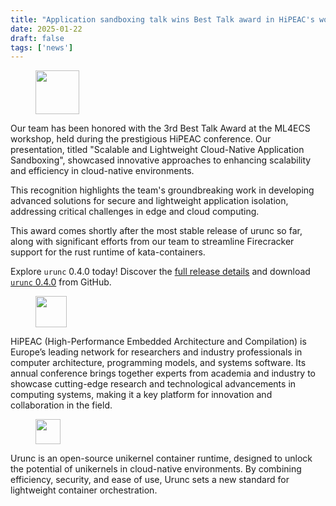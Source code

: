 ```yaml
---
title: "Application sandboxing talk wins Best Talk award in HiPEAC's workshop ML4ECS"
date: 2025-01-22
draft: false
tags: ['news']
---
```


<figure>
        <img src="/images/hipeac-logo.png#floatright" width="70px" alt="" />
</figure>

Our team has been honored with the 3rd Best Talk Award at the ML4ECS workshop,
held during the prestigious HiPEAC conference. Our presentation, titled
"Scalable and Lightweight Cloud-Native Application Sandboxing", showcased
innovative approaches to enhancing scalability and efficiency in cloud-native
environments.

This recognition highlights the team's groundbreaking work in developing
advanced solutions for secure and lightweight application isolation, addressing
critical challenges in edge and cloud computing.

This award comes shortly after the most stable release of urunc so far, along
with significant efforts from our team to streamline Firecracker support for
the rust runtime of kata-containers.

Explore `urunc` 0.4.0 today! Discover the [full release
details](https://github.com/nubificus/urunc/releases/tag/v0.4.0) and download
[`urunc` 0.4.0](https://github.com/nubificus/urunc/releases/tag/v0.4.0) from
GitHub.

<figure>
        <img src="/images/hipeac-logo.png#floatright" width="50px" alt="" />
</figure>
HiPEAC (High-Performance Embedded Architecture and Compilation) is Europe’s
leading network for researchers and industry professionals in computer
architecture, programming models, and systems software. Its annual conference
brings together experts from academia and industry to showcase cutting-edge
research and technological advancements in computing systems, making it a key
platform for innovation and collaboration in the field.

<figure>
        <img src="/images/urunc-logo.png#floatleft" width="40px" alt="" />
</figure>
Urunc is an open-source unikernel container runtime, designed to unlock the
potential of unikernels in cloud-native environments. By combining efficiency,
security, and ease of use, Urunc sets a new standard for lightweight container
orchestration.